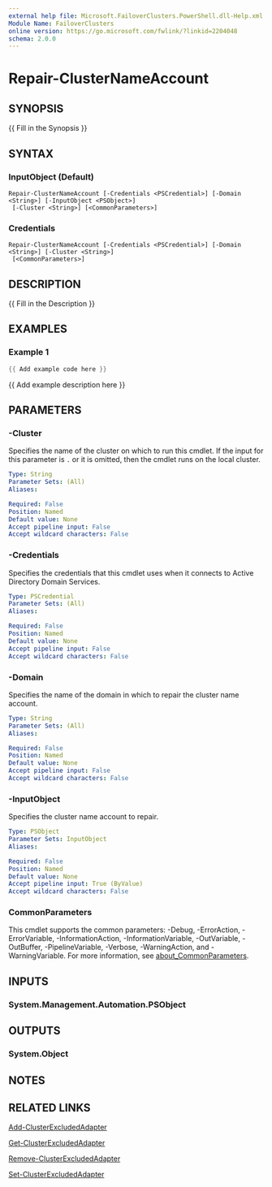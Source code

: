 ```yaml
---
external help file: Microsoft.FailoverClusters.PowerShell.dll-Help.xml
Module Name: FailoverClusters
online version: https://go.microsoft.com/fwlink/?linkid=2204048
schema: 2.0.0
---
```


# Repair-ClusterNameAccount

## SYNOPSIS
{{ Fill in the Synopsis }}

## SYNTAX

### InputObject (Default)

```
Repair-ClusterNameAccount [-Credentials <PSCredential>] [-Domain <String>] [-InputObject <PSObject>]
 [-Cluster <String>] [<CommonParameters>]
```

### Credentials

```
Repair-ClusterNameAccount [-Credentials <PSCredential>] [-Domain <String>] [-Cluster <String>]
 [<CommonParameters>]
```

## DESCRIPTION

{{ Fill in the Description }}

## EXAMPLES

### Example 1

```powershell
{{ Add example code here }}
```

{{ Add example description here }}

## PARAMETERS

### -Cluster

Specifies the name of the cluster on which to run this cmdlet. If the input for this parameter is
`.` or it is omitted, then the cmdlet runs on the local cluster.

```yaml
Type: String
Parameter Sets: (All)
Aliases:

Required: False
Position: Named
Default value: None
Accept pipeline input: False
Accept wildcard characters: False
```

### -Credentials

Specifies the credentials that this cmdlet uses when it connects to Active Directory Domain
Services.

```yaml
Type: PSCredential
Parameter Sets: (All)
Aliases:

Required: False
Position: Named
Default value: None
Accept pipeline input: False
Accept wildcard characters: False
```

### -Domain

Specifies the name of the domain in which to repair the cluster name account.

```yaml
Type: String
Parameter Sets: (All)
Aliases:

Required: False
Position: Named
Default value: None
Accept pipeline input: False
Accept wildcard characters: False
```

### -InputObject

Specifies the cluster name account to repair.

```yaml
Type: PSObject
Parameter Sets: InputObject
Aliases:

Required: False
Position: Named
Default value: None
Accept pipeline input: True (ByValue)
Accept wildcard characters: False
```

### CommonParameters

This cmdlet supports the common parameters: -Debug, -ErrorAction, -ErrorVariable,
-InformationAction, -InformationVariable, -OutVariable, -OutBuffer, -PipelineVariable, -Verbose,
-WarningAction, and -WarningVariable. For more information, see
[about_CommonParameters](/powershell/module/microsoft.powershell.core/about/about_commonparameters).

## INPUTS

### System.Management.Automation.PSObject

## OUTPUTS

### System.Object

## NOTES

## RELATED LINKS

[Add-ClusterExcludedAdapter](add-clusterexcludedadapter.md)

[Get-ClusterExcludedAdapter](get-clusterexcludedadapter.md)

[Remove-ClusterExcludedAdapter](remove-clusterexcludedadapter.md)

[Set-ClusterExcludedAdapter](set-clusterexcludedadapter.md)
